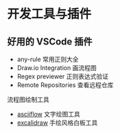 # 开发工具与插件

## 好用的 VSCode 插件

- any-rule 常用正则大全
- Draw.io Integration 画流程图
- Regex previewer 正则表达式验证
- Remote Repositories 查看远程仓库





流程图绘制工具

- [asciiflow](https://asciiflow.com/) 文字绘图工具
- [excalidraw](https://excalidraw.com/) 手绘风格白板工具